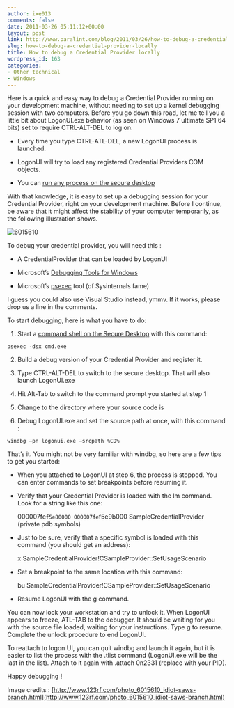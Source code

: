 ```yaml
---
author: ixe013
comments: false
date: 2011-03-26 05:11:12+00:00
layout: post
link: http://www.paralint.com/blog/2011/03/26/how-to-debug-a-credential-provider-locally/
slug: how-to-debug-a-credential-provider-locally
title: How to debug a Credential Provider locally
wordpress_id: 163
categories:
- Other technical
- Windows
---
```


Here is a quick and easy way to debug a Credential Provider running on your development machine, without needing to set up a kernel debugging session with two computers. Before you go down this road, let me tell you a little bit about LogonUI.exe behavior (as seen on Windows 7 ultimate SP1 64 bits) set to require CTRL-ALT-DEL to log on.

 

  
  * Every time you type CTRL-ATL-DEL, a new LogonUI process is launched. 
   
  * LogonUI will try to load any registered Credential Providers COM objects. 
   
  * You can [run any process on the secure desktop](/blog/2011/03/15/can-your-gina-do-this/)
 

With that knowledge, it is easy to set up a debugging session for your Credential Provider, right on your development machine. Before I continue, be aware that it might affect the stability of your computer temporarily, as the following illustration shows. 

 

![6015610](http://www.paralint.com/blog/wp-content/uploads/2011/03/6015610.jpg)

<!-- more -->

To debug your credential provider, you will need this :

 

  
  * A CredentialProvider that can be loaded by LogonUI 
   
  * Microsoft’s [Debugging Tools for Windows](http://msdn.microsoft.com/en-us/windows/hardware/gg463009.aspx)
   
  * Microsoft’s [psexec](http://technet.microsoft.com/en-us/sysinternals/bb897553) tool (of Sysinternals fame) 
 

I guess you could also use Visual Studio instead, ymmv. If it works, please drop us a line in the comments.

 

To start debugging, here is what you have to do:

 

  
  1. Start a [command shell on the Secure Desktop](/blog/2011/03/15/can-your-gina-do-this/) with this command:         
     
    
    psexec -dsx cmd.exe


  


  
  2. Build a debug version of your Credential Provider and register it. 


  
  3. Type CTRL-ALT-DEL to switch to the secure desktop. That will also launch LogonUI.exe 


  
  4. Hit Alt-Tab to switch to the command prompt you started at step 1 


  
  5. Change to the directory where your source code is 


  
  6. Debug LogonUI.exe and set the source path at once, with this command : 
      


    
    
    windbg –pn logonui.exe –srcpath %CD%


  





That’s it. You might not be very familiar with windbg, so here are a few tips to get you started:






  
  * When you attached to LogonUI at step 6, the process is stopped. You can enter commands to set breakpoints before resuming it. 


  
  * Verify that your Credential Provider is loaded with the lm command. Look for a string like this one: 

      


    
    
    000007fe`f5e80000 000007fe`f5e9b000   SampleCredentialProvider   (private pdb symbols)


  


  
  * Just to be sure, verify that a specific symbol is loaded with this command (you should get an address): 
      


    
    
    x SampleCredentialProvider!CSampleProvider::SetUsageScenario


  


  
  * Set a breakpoint to the same location with this command: 
      


    
    
    bu SampleCredentialProvider!CSampleProvider::SetUsageScenario


  


  
  * Resume LogonUI with the g command. 





You can now lock your workstation and try to unlock it. When LogonUI appears to freeze, ATL-TAB to the debugger. It should be waiting for you with the source file loaded, waiting for your instructions. Type g to resume. Complete the unlock procedure to end LogonUI. 





To reattach to logon UI, you can quit windbg and launch it again, but it is easier to list the process with the .tlist command (LogonUI.exe will be the last in the list). Attach to it again with .attach 0n2331 (replace with your PID).





Happy debugging !









Image credits : [http://www.123rf.com/photo_6015610_idiot-saws-branch.html](http://www.123rf.com/photo_6015610_idiot-saws-branch.html)
